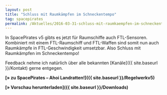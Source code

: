 ```yaml
---
layout: post
title: "Schluss mit Raumkämpfen im Schneckentempo"
tag: spacepirates
permalink: /Aktuelles/2016-03-31-schluss-mit-raumkaempfen-im-schneckentempo
---
```


In SpacePirates v5 gibts es jetzt für Raumschiffe auch FTL-Sensoren. Kombiniert mit einem FTL-Raumschiff und FTL-Waffen sind somit nun auch Raumkämpfe in FTL-Geschwindigkeit umsetzbar. Also Schluss mit Raumkämpfen im Schneckentempo!

Feedback nehme ich natürlich über alle bekannten [Kanäle]({{ site.baseurl }}/Kontakt) gerne entgegen.

**[&raquo; zu SpacePirates &ndash; Ahoi Landratten!]({{ site.baseurl }}/Regelwerkv5)**

**[&raquo; Vorschau herunterladen]({{ site.baseurl }}/Downloads)**


